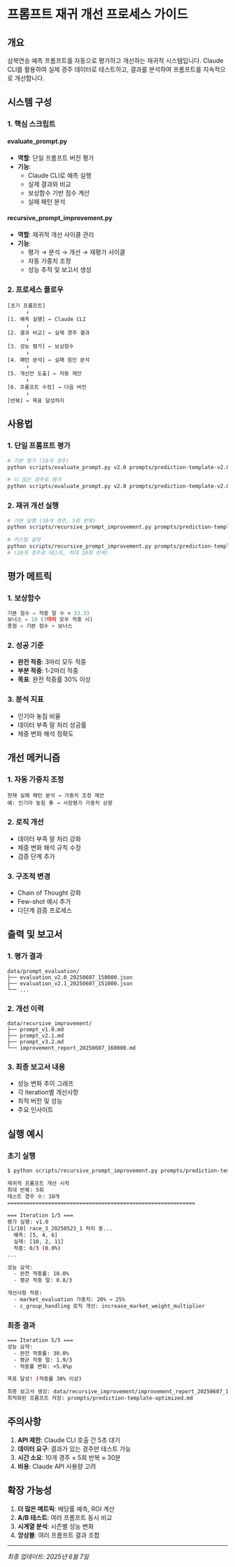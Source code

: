 # 프롬프트 재귀 개선 프로세스 가이드

## 개요

삼복연승 예측 프롬프트를 자동으로 평가하고 개선하는 재귀적 시스템입니다. Claude CLI를 활용하여 실제 경주 데이터로 테스트하고, 결과를 분석하여 프롬프트를 지속적으로 개선합니다.

## 시스템 구성

### 1. 핵심 스크립트

#### evaluate_prompt.py
- **역할**: 단일 프롬프트 버전 평가
- **기능**:
  - Claude CLI로 예측 실행
  - 실제 결과와 비교
  - 보상함수 기반 점수 계산
  - 실패 패턴 분석

#### recursive_prompt_improvement.py
- **역할**: 재귀적 개선 사이클 관리
- **기능**:
  - 평가 → 분석 → 개선 → 재평가 사이클
  - 자동 가중치 조정
  - 성능 추적 및 보고서 생성

### 2. 프로세스 플로우

```
[초기 프롬프트]
      ↓
[1. 예측 실행] ← Claude CLI
      ↓
[2. 결과 비교] ← 실제 경주 결과
      ↓
[3. 성능 평가] ← 보상함수
      ↓
[4. 패턴 분석] ← 실패 원인 분석
      ↓
[5. 개선안 도출] ← 자동 제안
      ↓
[6. 프롬프트 수정] → 다음 버전
      ↓
[반복] ← 목표 달성까지
```

## 사용법

### 1. 단일 프롬프트 평가

```bash
# 기본 평가 (10개 경주)
python scripts/evaluate_prompt.py v2.0 prompts/prediction-template-v2.0.md

# 더 많은 경주로 평가
python scripts/evaluate_prompt.py v2.0 prompts/prediction-template-v2.0.md 20
```

### 2. 재귀 개선 실행

```bash
# 기본 실행 (10개 경주, 5회 반복)
python scripts/recursive_prompt_improvement.py prompts/prediction-template-v2.0.md

# 커스텀 설정
python scripts/recursive_prompt_improvement.py prompts/prediction-template-v2.0.md 20 10
# (20개 경주로 테스트, 최대 10회 반복)
```

## 평가 메트릭

### 1. 보상함수
```python
기본 점수 = 적중 말 수 × 33.33
보너스 = 10 (3마리 모두 적중 시)
총점 = 기본 점수 + 보너스
```

### 2. 성공 기준
- **완전 적중**: 3마리 모두 적중
- **부분 적중**: 1-2마리 적중
- **목표**: 완전 적중률 30% 이상

### 3. 분석 지표
- 인기마 놓침 비율
- 데이터 부족 말 처리 성공률
- 체중 변화 해석 정확도

## 개선 메커니즘

### 1. 자동 가중치 조정
```
현재 실패 패턴 분석 → 가중치 조정 제안
예: 인기마 놓침 多 → 시장평가 가중치 상향
```

### 2. 로직 개선
- 데이터 부족 말 처리 강화
- 체중 변화 해석 규칙 수정
- 검증 단계 추가

### 3. 구조적 변경
- Chain of Thought 강화
- Few-shot 예시 추가
- 다단계 검증 프로세스

## 출력 및 보고서

### 1. 평가 결과
```
data/prompt_evaluation/
├── evaluation_v2.0_20250607_150000.json
├── evaluation_v2.1_20250607_151000.json
└── ...
```

### 2. 개선 이력
```
data/recursive_improvement/
├── prompt_v1.0.md
├── prompt_v2.1.md
├── prompt_v3.2.md
└── improvement_report_20250607_160000.md
```

### 3. 최종 보고서 내용
- 성능 변화 추이 그래프
- 각 iteration별 개선사항
- 최적 버전 및 성능
- 주요 인사이트

## 실행 예시

### 초기 실행
```bash
$ python scripts/recursive_prompt_improvement.py prompts/prediction-template-v2.0.md 10 5

재귀적 프롬프트 개선 시작
최대 반복: 5회
테스트 경주 수: 10개
============================================================

=== Iteration 1/5 ===
평가 실행: v1.0
[1/10] race_3_20250523_1 처리 중...
  예측: [5, 4, 6]
  실제: [10, 2, 11]
  적중: 0/3 (0.0%)
...

성능 요약:
  - 완전 적중률: 10.0%
  - 평균 적중 말: 0.8/3

개선사항 적용:
  - market_evaluation 가중치: 20% → 25%
  - c_group_handling 로직 개선: increase_market_weight_multiplier
```

### 최종 결과
```bash
=== Iteration 5/5 ===
성능 요약:
  - 완전 적중률: 30.0%
  - 평균 적중 말: 1.9/3
  - 적중률 변화: +5.0%p

목표 달성! (적중률 30% 이상)

최종 보고서 생성: data/recursive_improvement/improvement_report_20250607_160000.md
최적화된 프롬프트 저장: prompts/prediction-template-optimized.md
```

## 주의사항

1. **API 제한**: Claude CLI 호출 간 5초 대기
2. **데이터 요구**: 결과가 있는 경주만 테스트 가능
3. **시간 소요**: 10개 경주 × 5회 반복 ≈ 30분
4. **비용**: Claude API 사용량 고려

## 확장 가능성

1. **더 많은 메트릭**: 배당률 예측, ROI 계산
2. **A/B 테스트**: 여러 프롬프트 동시 비교
3. **시계열 분석**: 시즌별 성능 변화
4. **앙상블**: 여러 프롬프트 결과 조합

---

*최종 업데이트: 2025년 6월 7일*